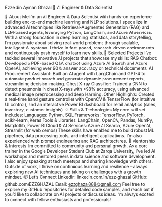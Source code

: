 Ezzeldin Ayman Ghazal
👋 AI Engineer & Data Scientist 

👋 About Me
I’m an AI Engineer & Data Scientist with hands-on experience building end-to-end machine learning and NLP solutions. I specialize in advanced AI techniques like Retrieval-Augmented Generation (RAG) and LLM-based agents, leveraging Python, LangChain, and Azure AI services. With a strong foundation in deep learning, statistics, and data storytelling, I’m passionate about solving real-world problems through scalable, intelligent AI systems. I thrive in fast-paced, research-driven environments and continuously push myself to learn new skills.
🚀 Selected Projects
I’ve tackled several innovative AI projects that showcase my skills:
RAG Chatbot: Developed a PDF-based Q&A chatbot using Azure AI Search and Azure OpenAI, achieving over 90% answer accuracy on technical documents.
AI Procurement Assistant: Built an AI agent with LangChain and GPT-4 to automate product search and generate dynamic procurement reports, streamlining decision-making.
Chest X-ray Classifier: Trained a CNN to detect pneumonia in chest X-rays with >98% accuracy, using advanced medical image preprocessing and deep learning.
Other Highlights: Created a real-time hand gesture controller with OpenCV & TensorFlow (for intuitive UI control), and an interactive Power BI dashboard for retail analytics (sales, inventory, customer insights).
💡 Skills & Technologies
My core skill set includes:
Languages: Python, SQL
Frameworks: TensorFlow, PyTorch, scikit-learn, Keras
Tools & Libraries: LangChain, OpenCV, Pandas, NumPy, Matplotlib, Power BI
Cloud & AI Services: Azure AI Search, Azure OpenAI, Streamlit (for web demos)
These skills have enabled me to build robust ML pipelines, data processing tools, and intelligent applications. I’m also experienced with prompt engineering and RAG architectures.
🌟 Mentorship & Interests
I’m committed to community and personal growth. As a core trainer in the Google Developer Student Club at Zarqa University, I’ve led AI workshops and mentored peers in data science and software development. I also enjoy speaking at tech meetups and sharing knowledge with others. Outside of work, I thrive on continuous learning and resilience – always exploring new AI techniques and taking on challenges with a growth mindset.
📫 Let’s Connect
LinkedIn: linkedin.com/in/ezz-ghazal
GitHub: github.com/EZZGHAZAL
Email: ezzghazal888@gmail.com
Feel free to explore my GitHub repositories for detailed code samples, and reach out if you’d like to collaborate on AI projects or discuss ideas. I’m always excited to connect with fellow enthusiasts and professionals!
